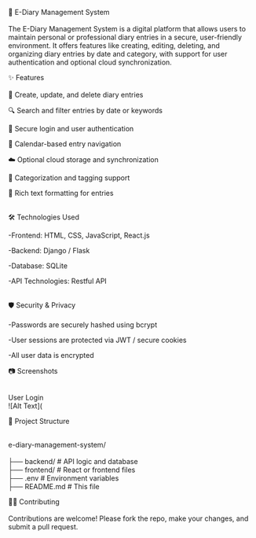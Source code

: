 
📘 E-Diary Management System <br><br>
The E-Diary Management System is a digital platform that allows users to maintain personal or professional diary entries in a secure, user-friendly environment. It offers features like creating, editing, deleting, and organizing diary entries by date and category, with support for user authentication and optional cloud synchronization.

✨ Features <br> <br>
📝 Create, update, and delete diary entries

🔍 Search and filter entries by date or keywords

🔐 Secure login and user authentication

📅 Calendar-based entry navigation

☁️ Optional cloud storage and synchronization

📂 Categorization and tagging support

🎨 Rich text formatting for entries  <br><br>

🛠️ Technologies Used

-Frontend: HTML, CSS, JavaScript, React.js

-Backend:  Django / Flask

-Database: SQLite

-API Technologies: Restful API <br> <br>

🛡️ Security & Privacy <br><br>
-Passwords are securely hashed using bcrypt

-User sessions are protected via JWT / secure cookies

-All user data is encrypted 

📷 Screenshots <br><br>

User Login <br>
![Alt Text](


















📁 Project Structure <br><br>

e-diary-management-system/ <br> <br>
├── backend/                    # API logic and database <br>
├── frontend/                   # React or frontend files <br>
├── .env                       # Environment variables <br>
├── README.md                  # This file


🧑‍💻 Contributing <br><br>
Contributions are welcome! Please fork the repo, make your changes, and submit a pull request.





